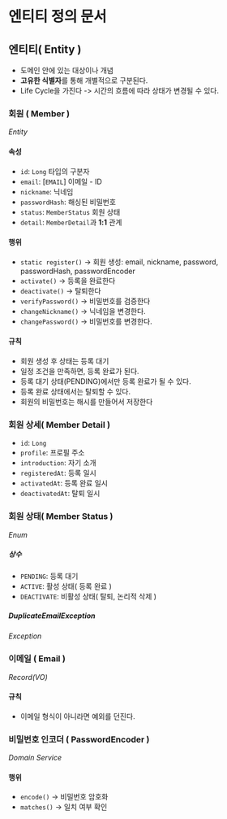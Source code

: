 # 엔티티 정의 문서

## 엔티티( Entity )
- 도메인 안에 있는 대상이나 개념
- **고유한 식별자**를 통해 개별적으로 구분된다.
- Life Cycle을 가진다 -> 시간의 흐름에 따라 상태가 변경될 수 있다.

### 회원 ( Member )
_Entity_
#### 속성
- `id`: `Long` 타입의 구분자
- `email`: [`EMAIL`] 이메일 - ID
- `nickname`: 닉네임
- `passwordHash`: 해싱된 비밀번호
- `status`: `MemberStatus` 회원 상태
- `detail`: `MemberDetail`과 **1:1** 관계
#### 행위
- `static register()` -> 회원 생성: email, nickname, password, passwordHash, passwordEncoder
- `activate()` -> 등록을 완료한다
- `deactivate()` ->  탈퇴한다
- `verifyPassword()` -> 비밀번호를 검증한다
- `changeNickname()` -> 닉네임을 변경한다.
- `changePassword()` -> 비밀번호를 변경한다.
#### 규칙
- 회원 생성 후 상태는 등록 대기
- 일정 조건을 만족하면, 등록 완료가 된다.
- 등록 대기 상태(PENDING)에서만 등록 완료가 될 수 있다.
- 등록 완료 상태에서는 탈퇴할 수 있다.
- 회원의 비밀번호는 해시를 만들어서 저장한다

### 회원 상세( Member Detail )
- `id`: `Long`
- `profile`: 프로필 주소
- `introduction`: 자기 소개
- `registeredAt`: 등록 일시
- `activatedAt`: 등록 완료 일시
- `deactivatedAt`: 탈퇴 일시
### 회원 상태( Member Status )
_Enum_
##### 상수
- `PENDING`: 등록 대기
- `ACTIVE`: 활성 상태( 등록 완료 )
- `DEACTIVATE`: 비활성 상태( 탈퇴, 논리적 삭제 )

##### DuplicateEmailException
_Exception_

### 이메일 ( Email )
_Record(VO)_
#### 규칙
- 이메일 형식이 아니라면 예외를 던진다.

### 비밀번호 인코더 ( PasswordEncoder )
_Domain Service_
#### 행위
- `encode()` -> 비밀번호 암호화
- `matches()` -> 일치 여부 확인